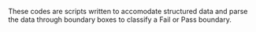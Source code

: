 These codes are scripts written to accomodate structured data and parse the data through boundary boxes to classify a
Fail or Pass boundary.
